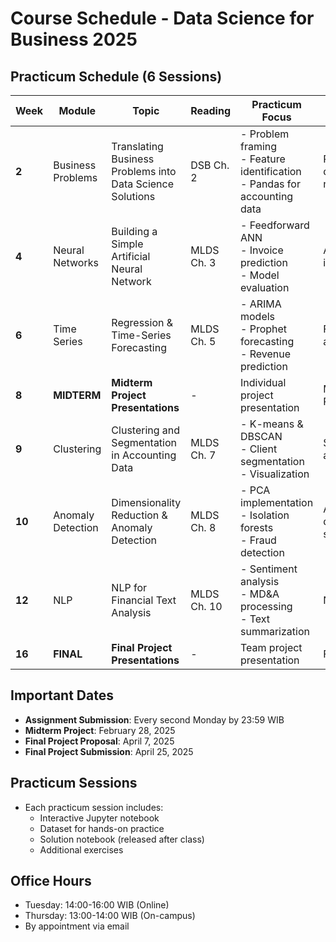 # Course Schedule - Data Science for Business 2025

## Practicum Schedule (6 Sessions)

| Week | Module | Topic | Reading | Practicum Focus | Deliverable |
|------|--------|-------|---------|-----------------|-------------|
| **2** | Business Problems | Translating Business Problems into Data Science Solutions | DSB Ch. 2 | - Problem framing<br>- Feature identification<br>- Pandas for accounting data | Problem definition notebook |
| **4** | Neural Networks | Building a Simple Artificial Neural Network | MLDS Ch. 3 | - Feedforward ANN<br>- Invoice prediction<br>- Model evaluation | ANN implementation |
| **6** | Time Series | Regression & Time-Series Forecasting | MLDS Ch. 5 | - ARIMA models<br>- Prophet forecasting<br>- Revenue prediction | Forecast analysis |
| **8** | **MIDTERM** | **Midterm Project Presentations** | - | Individual project presentation | Midterm Project |
| **9** | Clustering | Clustering and Segmentation in Accounting Data | MLDS Ch. 7 | - K-means & DBSCAN<br>- Client segmentation<br>- Visualization | Segmentation analysis |
| **10** | Anomaly Detection | Dimensionality Reduction & Anomaly Detection | MLDS Ch. 8 | - PCA implementation<br>- Isolation forests<br>- Fraud detection | Anomaly detection system |
| **12** | NLP | NLP for Financial Text Analysis | MLDS Ch. 10 | - Sentiment analysis<br>- MD&A processing<br>- Text summarization | NLP pipeline |
| **16** | **FINAL** | **Final Project Presentations** | - | Team project presentation | Final Project |

## Important Dates
- **Assignment Submission**: Every second Monday by 23:59 WIB
- **Midterm Project**: February 28, 2025
- **Final Project Proposal**: April 7, 2025
- **Final Project Submission**: April 25, 2025

## Practicum Sessions
- Each practicum session includes:
  - Interactive Jupyter notebook
  - Dataset for hands-on practice
  - Solution notebook (released after class)
  - Additional exercises

## Office Hours
- Tuesday: 14:00-16:00 WIB (Online)
- Thursday: 13:00-14:00 WIB (On-campus)
- By appointment via email